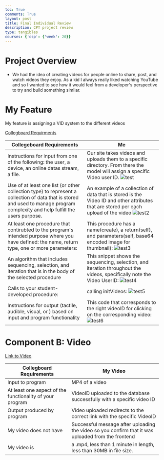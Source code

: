 ```yaml
---
toc: True
comments: True
layout: post
title: Final Individual Review
description: CPT project review
type: tangibles
courses: {'csp': {'week': 20}}
---
```


# Project Overview
- We had the idea of creating videos for people online to share, post, and watch videos they enjoy. As a kid I always really liked watching YouTube and so I wanted to see how it would feel from a developer's perspective to try and build something similar.

# My Feature
My feature is assigning a VID system to the different videos

[Collegboard Requirments](https://apcentral.collegeboard.org/media/pdf/ap-csp-student-task-directions.pdf)

| Collegeboard Requirements | Me |
|---------------------------|----|
| Instructions for input from one of the following: the user, a device, an online datas stream, a file.  | Our site takes videos and uploads them to a specific directory. From there the model will assign a specific Video user ID. ![test](https://files.catbox.moe/u5ykgy.png) |
| Use of at least one list (or other collection type) to represent a collection of data that is stored and used to manage program complexity and help fulfill the users purpose.  | An example of a collection of data that is stored is the Video ID and other attributes that are stored per each upload of the video ![test2](https://files.catbox.moe/0mb9sp.png)|
| At least one procedure that contirubted to the program's intended purpose where you have defined: the name, return type, one or more parameters:  | This procedure has a name(create), a return(self), and parameters(self, base64 encoded image for thumbnail): ![test3](https://files.catbox.moe/0mb9sp.png)  |
| An algorithm that includes sequencing, selection, and iteration that is in the body of the selected procedure  | This snippet shows the sequencing, selection, and iteration throughout the videos, specifically note the Video UserID: ![test4](https://files.catbox.moe/0gsba4.png)  |
| Calls to your student-developed procedure:  | calling initVideos: ![test5](https://files.catbox.moe/1je33h.png)  |
| Instructions for output (tactile, audible, visual, or ) based on input and program functionality  | This code that corresponds to the right videoID for clicking on the corresponding video: ![test6](https://files.catbox.moe/i967cp.png) |


# Component B: Video

[Link to Video](https://drive.google.com/file/d/16gl8YmNK9re8VfzfjxAPCM6vpX0nwTpm/view?usp=sharing)

| Collegboard Requirements | My Video |
|---------------------------|----------|
| Input to program          | MP4 of a video |
| At least one aspect of the functionality of your program | VideoID uploaded to the database successfully with a specific video ID |
| Output produced by program | Video uploaded redirects to the correct link with the specific VideoID |
| My video does not have    | Successful message after uploading the video so you confirm that it was uploaded from the frontend |
| My video is               | a .mp4, less than 1 minute in length, less than 30MB in file size. |



